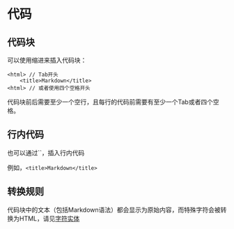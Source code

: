 代码
====

代码块
----

可以使用缩进来插入代码块：

    <html> // Tab开头
        <title>Markdown</title>
    <html> // 或者使用四个空格开头

代码块前后需要至少一个空行，且每行的代码前需要有至少一个Tab或者四个空格。

行内代码
----

也可以通过``，插入行内代码

例如，`<title>Markdown</title>`

转换规则
----

代码块中的文本（包括Markdown语法）都会显示为原始内容，而特殊字符会被转换为HTML，请见[字符实体](https://zh.wikipedia.org/wiki/XML%E4%B8%8EHTML%E5%AD%97%E7%AC%A6%E5%AE%9E%E4%BD%93%E5%BC%95%E7%94%A8%E5%88%97%E8%A1%A8)